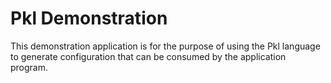 # Pkl Demonstration

This demonstration application is for the purpose of using the Pkl language to
generate configuration that can be consumed by the application program.

